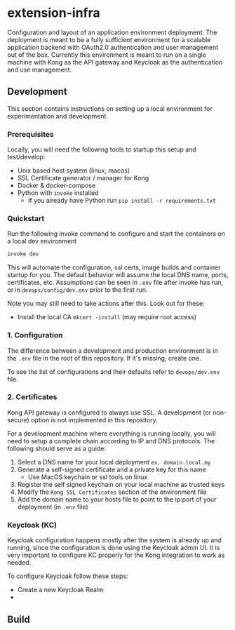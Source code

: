 # extension-infra

Configuration and layout of an application environment deployment. The deployment is meant
to be a fully sufficient environment for a scalable application backend with OAuth2.0
authentication and user management out of the box. Currently this environment is meant to run
on a single machine with Kong as the API gateway and Keycloak as the authentication and use
management. 

## Development

This section contains instructions on setting up a local environment for experimentation
and development.

### Prerequisites

Locally, you will need the following tools to startup this setup and test/develop:

- Unix based host system (linux, macos)
- SSL Certificate generator / manager for Kong
- Docker & docker-compose
- Python with `invoke` installed
    - If you already have Python run `pip install -r requirements.txt`

### Quickstart

Run the following invoke command to configure and start the containers on a 
local dev environment

```bash
invoke dev
```

This will automate the configuration, ssl certs, image builds and container startup for you.
The default behavior will assume the local DNS name, ports, certificates, etc. 
Assumptions can be seen in `.env` file after invoke has run, or 
in `devops/config/dev.env` prior to the first run. 

Note you may still need to take actions after this. Look out for these:

- Install the local CA `mkcert -install` (may require root access)

### 1. Configuration

The difference between a development and production environment is in the 
`.env` file in the root of this repository. If it's missing, create one. 

To see the list of configurations and their defaults refer to `devops/dev.env` file.

### 2. Certificates

Kong API gateway is configured to always use SSL. A development (or non-secure)
option is not implemented in this repository. 

For a development machine where everything is running locally, you will need
to setup a complete chain according to IP and DNS protocols. The following 
should serve as a guide:

1. Select a DNS name for your local deployment `ex. domain.local.my`
1. Generate a self-signed certificate and a private key for this name
    - Use MacOS keychain or ssl tools on linux
1. Register the self signed keychain on your local machine as trusted keys
1. Modify the `Kong SSL Certificates` section of the environment file
1. Add the domain name to your hosts file to point to the ip:port of your
 deployment (in `.env` file)

### Keycloak (KC)

Keycloak configuration happens mostly after the system is already up and 
running, since the configuration is done using the Keycloak admin UI. It
is very important to configure KC properly for the Kong integration to 
work as needed.

To configure Keycloak follow these steps:

- Create a new Keycloak Realm
- 

## Build


